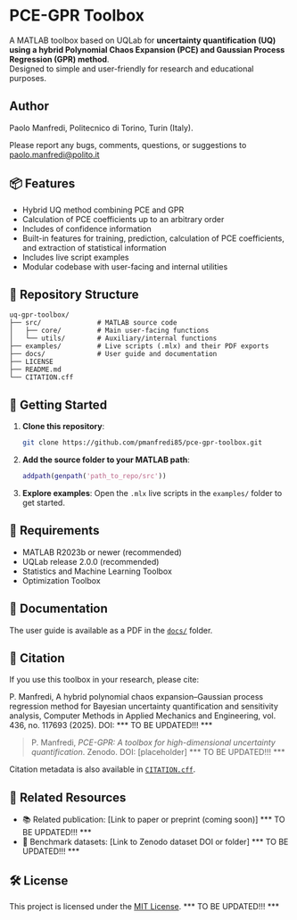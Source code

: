 
# PCE-GPR Toolbox

A MATLAB toolbox based on UQLab for **uncertainty quantification (UQ) using a hybrid Polynomial Chaos Expansion (PCE) and Gaussian Process Regression (GPR) method**.  
Designed to simple and user-friendly for research and educational purposes.

## Author

Paolo Manfredi, Politecnico di Torino, Turin (Italy).

Please report any bugs, comments, questions, or suggestions to paolo.manfredi@polito.it

## 📦 Features

- Hybrid UQ method combining PCE and GPR
- Calculation of PCE coefficients up to an arbitrary order
- Includes of confidence information
- Built-in features for training, prediction, calculation of PCE coefficients, and extraction of statistical information
- Includes live script examples
- Modular codebase with user-facing and internal utilities

## 🧭 Repository Structure

```
uq-gpr-toolbox/
├── src/              # MATLAB source code
│   ├── core/         # Main user-facing functions
│   └── utils/        # Auxiliary/internal functions
├── examples/         # Live scripts (.mlx) and their PDF exports
├── docs/             # User guide and documentation
├── LICENSE
├── README.md
└── CITATION.cff
```

## 📂 Getting Started

1. **Clone this repository**:
   ```bash
   git clone https://github.com/pmanfredi85/pce-gpr-toolbox.git
   ```
2. **Add the source folder to your MATLAB path**:
   ```matlab
   addpath(genpath('path_to_repo/src'))
   ```

3. **Explore examples**:
   Open the `.mlx` live scripts in the `examples/` folder to get started.

## 🧪 Requirements

- MATLAB R2023b or newer (recommended)
- UQLab release 2.0.0 (recommended)
- Statistics and Machine Learning Toolbox
- Optimization Toolbox

## 📄 Documentation

The user guide is available as a PDF in the [`docs/`](docs/) folder.

## 🧾 Citation

If you use this toolbox in your research, please cite:

P. Manfredi, A hybrid polynomial chaos expansion–Gaussian process regression method for Bayesian uncertainty quantification and sensitivity analysis, Computer Methods in Applied Mechanics and Engineering, vol. 436, no. 117693 (2025). DOI: *** TO BE UPDATED!!! ***

> P. Manfredi, *PCE-GPR: A toolbox for high-dimensional uncertainty quantification*. Zenodo. DOI: [placeholder] *** TO BE UPDATED!!! ***

Citation metadata is also available in [`CITATION.cff`](CITATION.cff).

## 🔗 Related Resources

- 📚 Related publication: [Link to paper or preprint (coming soon)] *** TO BE UPDATED!!! ***
- 💾 Benchmark datasets: [Link to Zenodo dataset DOI or folder] *** TO BE UPDATED!!! ***

## 🛠 License

This project is licensed under the [MIT License](LICENSE). *** TO BE UPDATED!!! ***
